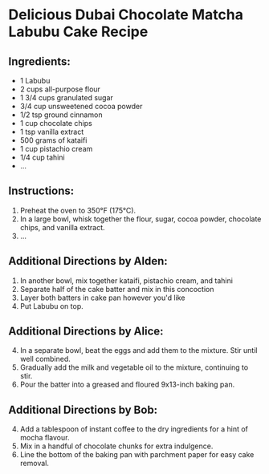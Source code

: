 # Delicious Dubai Chocolate Matcha Labubu Cake Recipe

## Ingredients:
- 1 Labubu
- 2 cups all-purpose flour
- 1 3/4 cups granulated sugar
- 3/4 cup unsweetened cocoa powder
- 1/2 tsp ground cinnamon
- 1 cup chocolate chips
- 1 tsp vanilla extract
- 500 grams of kataifi
- 1 cup pistachio cream
- 1/4 cup tahini
- ...

## Instructions:
1. Preheat the oven to 350°F (175°C).
2. In a large bowl, whisk together the flour, sugar, cocoa powder, chocolate chips, and vanilla extract.
3. ...

## Additional Directions by Alden:
1. In another bowl, mix together kataifi, pistachio cream, and tahini
2. Separate half of the cake batter and mix in this concoction
3. Layer both batters in cake pan however you'd like
4. Put Labubu on top.

## Additional Directions by Alice:
4. In a separate bowl, beat the eggs and add them to the mixture. Stir until well combined.
5. Gradually add the milk and vegetable oil to the mixture, continuing to stir.
6. Pour the batter into a greased and floured 9x13-inch baking pan.

## Additional Directions by Bob:
4. Add a tablespoon of instant coffee to the dry ingredients for a hint of mocha flavour.
5. Mix in a handful of chocolate chunks for extra indulgence.
6. Line the bottom of the baking pan with parchment paper for easy cake removal.
